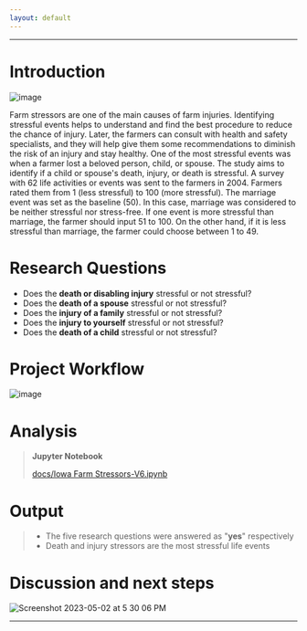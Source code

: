 ```yaml
---
layout: default
---
```





---





# Introduction

![image](https://user-images.githubusercontent.com/130385028/235597546-e7e111f2-886e-46c9-be6f-f6eb81a2c015.png)

Farm stressors are one of the main causes of farm injuries. Identifying stressful events helps to understand and find the best procedure to reduce the chance of injury. Later, the farmers can consult with health and safety specialists, and they will help give them some recommendations to diminish the risk of an injury and stay healthy. One of the most stressful events was when a farmer lost a beloved person, child, or spouse. The study aims to identify if a child or spouse's death, injury, or death is stressful. A survey with 62 life activities or events was sent to the farmers in 2004. Farmers rated them from 1 (less stressful) to 100 (more stressful). The marriage event was set as the baseline (50). In this case, marriage was considered to be neither stressful nor stress-free. If one event is more stressful than marriage, the farmer should input 51 to 100. On the other hand, if it is less stressful than marriage, the farmer could choose between 1 to 49.

# Research Questions

*   Does the **death or disabling injury** stressful or not stressful?
*   Does the **death of a spouse** stressful or not stressful?
*   Does the **injury of a family** stressful or not stressful?
*   Does the **injury to yourself** stressful or not stressful?
*   Does the **death of a child** stressful or not stressful?

# Project Workflow

![image](https://user-images.githubusercontent.com/130385028/235721084-e53429e5-2a25-4888-8756-a5afa2f682c6.png)

# Analysis
>
> **Jupyter Notebook**
> 
> [docs/Iowa Farm Stressors-V6.ipynb](https://github.com/tammy-hirakawa/My-project/blob/master/Iowa%20Farm%20Stressors-V6%20-%20Jupyter%20Notebook.pdf)

# Output

> * The five research questions were answered as "**yes**" respectively
> * Death and injury stressors are the most stressful life events

# Discussion and next steps

![Screenshot 2023-05-02 at 5 30 06 PM](https://user-images.githubusercontent.com/130385028/235799367-f98fe7d9-c1a8-4019-80bc-22c4b29a8eb6.png)

* * *

